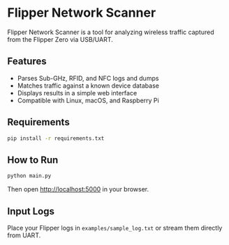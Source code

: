 # Flipper Network Scanner

Flipper Network Scanner is a tool for analyzing wireless traffic captured from the Flipper Zero via USB/UART.

##  Features
-  Parses Sub-GHz, RFID, and NFC logs and dumps
-  Matches traffic against a known device database
- Displays results in a simple web interface
-  Compatible with Linux, macOS, and Raspberry Pi

##  Requirements

```bash
pip install -r requirements.txt
```

##  How to Run

```bash
python main.py
```

Then open [http://localhost:5000](http://localhost:5000) in your browser.

## Input Logs

Place your Flipper logs in `examples/sample_log.txt` or stream them directly from UART.

